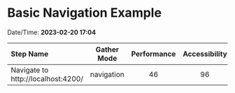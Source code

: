 # Basic Navigation Example

Date/Time: **2023-02-20 17:04**

| Step Name                          | Gather Mode | Performance | Accessibility | Best Practices | Seo | Pwa |
| :--------------------------------- | :---------: | :---------: | :-----------: | :------------: | :-: | :-: |
| Navigate to http://localhost:4200/ | navigation  |     46      |      96       |      100       | 85  | 20  |